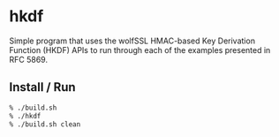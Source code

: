 # hkdf

Simple program that uses the wolfSSL HMAC-based Key Derivation Function (HKDF)
APIs to run through each of the examples presented in RFC 5869.

## Install / Run

```bash
% ./build.sh
% ./hkdf
% ./build.sh clean
```
